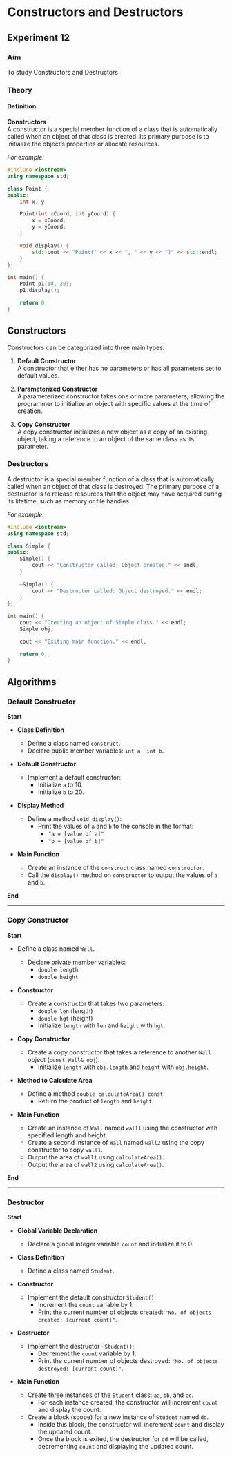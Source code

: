 # Constructors and Destructors
## Experiment 12

### Aim
To study Constructors and Destructors

### Theory
#### Definition
**Constructors**  
A constructor is a special member function of a class that is automatically called when an object of that class is created. Its primary purpose is to initialize the object’s properties or allocate resources.

*For example:*

```cpp
#include <iostream>
using namespace std;

class Point {
public:
    int x, y;

    Point(int xCoord, int yCoord) {
        x = xCoord;
        y = yCoord;
    }

    void display() {
        std::cout << "Point(" << x << ", " << y << ")" << std::endl;
    }
};

int main() {
    Point p1(10, 20);
    p1.display();

    return 0;
}
```
## Constructors

Constructors can be categorized into three main types:

1. **Default Constructor**  
   A constructor that either has no parameters or has all parameters set to default values.

2. **Parameterized Constructor**  
   A parameterized constructor takes one or more parameters, allowing the programmer to initialize an object with specific values at the time of creation.

3. **Copy Constructor**  
   A copy constructor initializes a new object as a copy of an existing object, taking a reference to an object of the same class as its parameter.

### Destructors

A destructor is a special member function of a class that is automatically called when an object of that class is destroyed. The primary purpose of a destructor is to release resources that the object may have acquired during its lifetime, such as memory or file handles.

*For example:*

```cpp
#include <iostream>
using namespace std;

class Simple {
public:
    Simple() {
        cout << "Constructor called: Object created." << endl;
    }
    
    ~Simple() {
        cout << "Destructor called: Object destroyed." << endl;
    }
};

int main() {
    cout << "Creating an object of Simple class." << endl;
    Simple obj;

    cout << "Exiting main function." << endl;

    return 0;
}
```
## Algorithms

### Default Constructor
**Start**

- **Class Definition**
  - Define a class named `construct`.
  - Declare public member variables: `int a, int b`.

- **Default Constructor**
  - Implement a default constructor:
    - Initialize `a` to 10.
    - Initialize `b` to 20.

- **Display Method**
  - Define a method `void display()`:
    - Print the values of `a` and `b` to the console in the format:
      - `"a = [value of a]"`
      - `"b = [value of b]"`

- **Main Function**
  - Create an instance of the `construct` class named `constructor`.
  - Call the `display()` method on `constructor` to output the values of `a` and `b`.

**End**

---

### Copy Constructor
**Start**

- Define a class named `Wall`.
  - Declare private member variables:
    - `double length`
    - `double height`

- **Constructor**
  - Create a constructor that takes two parameters:
    - `double len` (length)
    - `double hgt` (height)
    - Initialize `length` with `len` and `height` with `hgt`.

- **Copy Constructor**
  - Create a copy constructor that takes a reference to another `Wall` object (`const Wall& obj`).
    - Initialize `length` with `obj.length` and `height` with `obj.height`.

- **Method to Calculate Area**
  - Define a method `double calculateArea() const`:
    - Return the product of `length` and `height`.

- **Main Function**
  - Create an instance of `Wall` named `wall1` using the constructor with specified length and height.
  - Create a second instance of `Wall` named `wall2` using the copy constructor to copy `wall1`.
  - Output the area of `wall1` using `calculateArea()`.
  - Output the area of `wall2` using `calculateArea()`.

**End**

---

### Destructor
**Start**

- **Global Variable Declaration**
  - Declare a global integer variable `count` and initialize it to 0.

- **Class Definition**
  - Define a class named `Student`.

- **Constructor**
  - Implement the default constructor `Student()`:
    - Increment the `count` variable by 1.
    - Print the current number of objects created: `"No. of objects created: [current count]"`.

- **Destructor**
  - Implement the destructor `~Student()`:
    - Decrement the `count` variable by 1.
    - Print the current number of objects destroyed: `"No. of objects destroyed: [current count]"`.

- **Main Function**
  - Create three instances of the `Student` class: `aa`, `bb`, and `cc`.
    - For each instance created, the constructor will increment `count` and display the count.
  - Create a block (scope) for a new instance of `Student` named `dd`.
    - Inside this block, the constructor will increment `count` and display the updated count.
    - Once the block is exited, the destructor for `dd` will be called, decrementing `count` and displaying the updated count.


